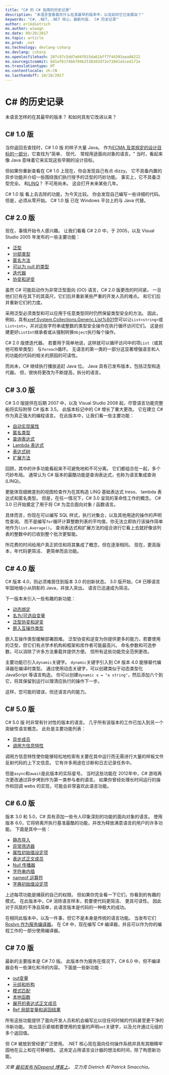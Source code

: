 ```yaml
---
title: "C# 的 C# 指南的历史记录"
description: "未语言查看喜欢什么在其最早的版本中，以及如何它已发展自？"
keywords: "C#，.NET，.NET 核心，最新内容、 C# 历史记录"
author: erikdietrich
ms.author: wiwagn
ms.date: 09/20/2017
ms.topic: article
ms.prod: .net
ms.technology: devlang-csharp
ms.devlang: csharp
ms.openlocfilehash: 207c97c5dd7e04f815da61bff7f44393aea86222
ms.sourcegitcommit: bd1ef61f4bb794b25383d3d72e71041a5ced172e
ms.translationtype: HT
ms.contentlocale: zh-CN
ms.lasthandoff: 10/18/2017
---
```

# <a name="the-history-of-c"></a>C# 的历史记录 #

未语言怎样的在其最早的版本？ 和如何具有它改进以来？

## <a name="c-version-10"></a>C# 1.0 版

当你返回去查找时，C# 1.0 版 的样子大量 Java。 作为[ECMA 及其规定的设计目标的一部分](http://feeldotneteasy.blogspot.com/2011/01/c-design-goals.html)，它查找为"简单、 现代、 常规用途面向对象的语言。"  当时，看起来像 Java 意味着它来实现这些早期的设计目标。

但如果你重新查看在 C# 1.0 上现在，你会发现自己有点 dizzy。 它不具备内置的异步功能并介绍一些围绕我们执行授予的泛型的巧妙功能。 事实上，它不具备泛型完全。  和[LINQ](../linq/index.md)？ 不可用尚未。 这会打开未来某些几年。

C# 1.0 版 看上去去除的功能，为今天比较。 你会发现自己编写一些详细的代码。 但是，必须从零开始。 C# 1.0 版 已在 Windows 平台上的与 Java 代替。

## <a name="c-version-20"></a>C# 2.0 版

现在，事情开始令人感兴趣。 让我们看看 C# 2.0 中，于 2005，以及 Visual Studio 2005 年发布的一些主要功能：

- [泛型](../programming-guide/generics/index.md)
- [分部类型](../programming-guide/classes-and-structs/partial-classes-and-methods.md#partial-classes)
- [匿名方法](../programming-guide/statements-expressions-operators/anonymous-methods.md)
- [可以为 null 的类型](../programming-guide/nullable-types/index.md)
- [迭代器](../programming-guide/concepts/iterators.md)
- [协变和逆变](../programming-guide/concepts/covariance-contravariance/index.md)

虽然 C# 可能启动作为非常泛型面向 (OO) 语言，C# 2.0 版更改的时间紧。 一旦他们已有在其下的其英尺，它们后并重新某些严重的开发人员的难点。 和它们后并重新它们的力度。

采用泛型必须类型和可以应用于任意类型同时仍然保留类型安全的方法。 因此，例如，具有<xref:System.Collections.Generic.List%601>您可以让`List<string>`或`List<int>`，并对这些字符串或整数的类型安全操作在执行循环访问它们。 这是创建更好`ListInt`继承者或从强制转换`Object`执行每个操作。

C# 2.0 版使迭代器。 若要用于简单地说，这样就可以循环访问中的项`List`（或其他可枚举类型） 与`foreach`循环。 无语言的第一类的一部分这显著增强语言和人的功能的代码的相关的原因的可读性。

而尚未，C# 继续执行播放追赶 Java 位。 Java 具有已发布版本，包括泛型和迭代器。 但，很快将更改为不断提高，拆分的语言。

## <a name="c-version-30"></a>C# 3.0 版

C# 3.0 版提供在后期 2007 中，以及 Visual Studio 2008 起，尽管语言功能完整船将实际附带 C# 版本 3.5。 此版本标记中的 C# 增长了重大更改。 它在建立 C# 作为真正强大的编程语言。 在此版本中，让我们看一些主要功能：

- [自动实现属性](../programming-guide/classes-and-structs/auto-implemented-properties.md)
- [匿名类型](../programming-guide/classes-and-structs/anonymous-types.md)
- [查询表达式](../linq/query-expression-basics.md)
- [Lambda 表达式](https://www.daedtech.com/introduction-to-c-lambda-expressions/)
- [表达式树](https://blogs.msdn.microsoft.com/charlie/2008/01/31/expression-tree-basics/)
- [扩展方法](https://www.codeproject.com/Tips/709310/Extension-Method-In-Csharp)

回顾，其中的许多功能看起来不可避免地和不可分离。 它们都组合在一起，多个巧妙布局。 通常认为 C# 版本的最酷功能是查询表达式，也称为语言集成查询 (LINQ)。

更能体现细微差别的视图检查作为在其构造 LINQ 基础表达式 tress、 lambda 表达式和匿名类型。 但是，在任一情况下，C# 3.0 呈现的革命性工作的概念。 C# 3.0 已开始奠定了用于将 C# 为混合面向对象 / 函数语言。

具体而言，你现在可以编写 SQL 样式，执行对集合，以及其他用途的操作的声明性查询。 而不是编写`for`循环计算整数列表的平均值，你无法立即执行该操作简单地作为`list.Average()`。 查询表达式和扩展方法的组合进行它看上去就好像该列表的整数中的已收到整个批次更智能。

所花费的时间给用户真正抓住和将其集成了概念，但在逐渐相同。 现在，更高版本，年代码更简洁、 更简单而且功能。

## <a name="c-version-40"></a>C# 4.0 版

C# 版本 4.0，则必须难居住到版本 3.0 的创新状态。 3.0 版开始，C# 已移语言牢固地缩小从阴影的 Java，并放入突出。 语言已迅速成为简洁。

下一版本未引入一些有趣的新功能：

- [动态绑定](../language-reference/keywords/dynamic.md)
- [名为/可选自变量](../programming-guide/classes-and-structs/named-and-optional-arguments.md)
- [泛型协变和逆变](../../standard/generics/covariance-and-contravariance.md)
- [嵌入互操作类型](https://stackoverflow.com/questions/20514240/whats-the-difference-setting-embed-interop-types-true-and-false-in-visual-studi)

嵌入互操作类型缓解部署困难。 泛型协变和逆变为你提供更多的能力，若要使用的泛型，但它们有点学术机构和框架和库作者可能最高兴。 命名参数和可选参数，可以消除了许多方法重载并提供方便。 但所有这些功能完全范例更改。

主要功能已引入`dynamic`关键字。 `dynamic`关键字引入到 C# 版本 4.0 能够替代编译器在编译时类型。 通过使用动态关键字，可以创建类似于动态类型化 JavaScript 等语言构造。 你可以创建`dynamic x = "a string"`，然后添加六个到它，将其保留到运行以理清应执行的操作下一步。

这样，您可能的错误，但还语言内的能力。

## <a name="c-version-50"></a>C# 5.0 版

C# 5.0 版 时非常有针对性的版本的语言。 几乎所有该版本的工作已加入到另一个突破性语言概念。  此处是主要功能列表：

- [异步成员](../async.md)
- [调用方信息特性](https://www.codeproject.com/Tips/606379/Caller-Info-Attributes-in-Csharp)

调用方信息特性使你能够轻松地检索有关要在其中运行而无需进行大量的样板文件反射代码的上下文信息。 它有许多用途在诊断和日志记录任务中。

但是`async`和`await`是此版本的实际星号。 当时这些功能在 2012年中，C# 游戏再次更改通过异步烤到作为第一类参与者的语言。 如果你曾经处理长时间运行的操作和回调 webs 的实现，可能会非常喜欢此语言功能。

## <a name="c-version-60"></a>C# 6.0 版

版本 3.0 和 5.0，C# 具有添加一些令人印象深刻的功能的面向对象的语言。 使用版本 6.0，它将转离开执行基准最酷的功能，并改为释放满意语言的用户的许多功能。 下面是其中一些：

- [静态导入](../language-reference/keywords/using-static.md)
- [异常筛选器](https://www.thomaslevesque.com/2015/06/21/exception-filters-in-c-6/)
- [属性初始值设定项](http://geekswithblogs.net/WinAZ/archive/2015/06/30/whatrsquos-new-in-c-6.0-auto-property-initializers.aspx)
- [表达式正文成员](https://lostechies.com/jimmybogard/2015/12/17/c-6-feature-review-expression-bodied-function-members/)
- [Null 传播器](https://davefancher.com/2014/08/14/c-6-0-null-propagation-operator/)
- [字符串内插](../language-reference/keywords/interpolated-strings.md)
- [nameof 运算符](https://stackoverflow.com/questions/31695900/what-is-the-purpose-of-nameof)
- [字典初始值设定项](../programming-guide/classes-and-structs/how-to-initialize-a-dictionary-with-a-collection-initializer.md)

上述每项功能是捕获的自己的权限。 但如果你完全看一下它们，你看到的有趣的模式。 在此版本中，C# 消除语言样本，若要使代码更简洁、 更具可读性。 因此对于风扇的干净且简单，此语言版本是代码的一种极大的成功。

在相同此版本中，以及一件事，但它不是本身是传统的语言功能。 当发布它们[Roslyn 作为服务编译器](https://github.com/dotnet/roslyn)。 在 C# 中，现在编写 C# 编译器，并且可以作为你的编程工作的一部分使用编译器。

## <a name="c-version-70"></a>C# 7.0 版

最新的主要版本是 C# 7.0 版。 此版本作为服务在情况下，C# 6.0 中，但不编译器会有一些演化和冷的内容。 下面是一些新功能：

- [out变量](http://www.c-sharpcorner.com/article/out-variables-in-c-sharp-7-0/)
- [元组和析构](https://www.thomaslevesque.com/2016/08/23/tuple-deconstruction-in-c-7/)
- [模式匹配](./csharp-7.md#pattern-matching)
- [本地函数](http://www.infoworld.com/article/3182416/application-development/c-7-in-depth-exploring-local-functions.html)
- [展开的表达式正文成员](./csharp-7.md#more-expression-bodied-members)
- [Ref 局部变量和返回结果](./csharp-7.md#ref-locals-and-returns)

所有这些功能提供了面向开发人员和机会编写比以往任何时候的代码甚至更干净的冷新功能。 突出显示紧缩若要使用的变量的声明`out`关键字，以及允许通过元组的多个返回值。

但 C# 被放到曾经更广泛使用。 .NET 核心现在面向任何操作系统并具有其眼睛牢固地在云上和在可移植性。  这肯定占用语言设计器的想法和时间，除了构思新功能。

_文章_ [_最初发布 NDepend 博客上_](https://blog.ndepend.com/c-versions-look-language-history/)_。 艾力克 Dietrich 和 Patrick Smacchia。_
